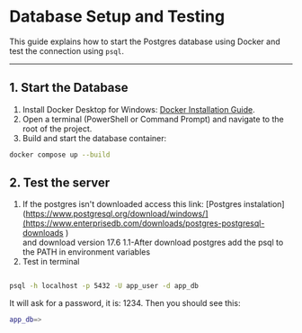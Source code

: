 # Database Setup and Testing

This guide explains how to start the Postgres database using Docker and test the connection using `psql`.

---

## 1. Start the Database

1. Install Docker Desktop for Windows: [Docker Installation Guide](https://docs.docker.com/desktop/setup/install/windows-install/).  
2. Open a terminal (PowerShell or Command Prompt) and navigate to the root of the project.  
3. Build and start the database container:

```bash
docker compose up --build

````
## 2. Test the server

1. If the postgres isn't downloaded access this link: [Postgres instalation](https://www.postgresql.org/download/windows/](https://www.enterprisedb.com/downloads/postgres-postgresql-downloads )<br> and download version 17.6
   1.1-After download postgres add the psql to the PATH in environment variables
2. Test in terminal
```bash

psql -h localhost -p 5432 -U app_user -d app_db
````
It will ask for a password, it is: 1234. Then you should see this:
```bash
app_db=>
```
